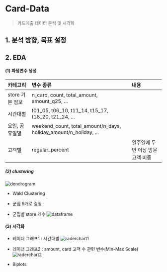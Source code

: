 # Card-Data
> 카드매출 데이터 분석 및 시각화

## 1. 분석 방향, 목표 설정
## 2. EDA
#### (1) 파생변수 생성


|카테고리 | 변수 종류 | 내용 |
|:---|:----|:----|
|store 기본 정보 | n_card, count, total_amount, amount_q25, ... |  |
|시간대별 | t01_05,	t06_10,	t11_14,	t15_17,	t18_20,	t21_24, ...	 |  |
|요일, 공휴일별 | weekend_count, total_amount/n_days, holiday_amount/n_holiday, ... |  |
|고객별 | regular_percent | 일주일에 두번 이상 방문 고객 비중|







##### (2) clustering
![dendrogram](https://user-images.githubusercontent.com/44764167/107102525-0b41ac80-685e-11eb-9836-209185fd105b.png)

- Wald Clustering
- 군집 9개로 결정

- 군집별 store 개수
![dataframe](https://user-images.githubusercontent.com/44764167/107102524-0b41ac80-685e-11eb-9a54-5edbddb77337.JPG)


#### (3) 시각화
- 레이더 그래프1 : 시간대별
![raderchart1](https://user-images.githubusercontent.com/44764167/107102516-067cf880-685e-11eb-957e-7e2b15064758.png)


- 레이더 그래프2 : amount, card 고객 수 관련 변수(Min-Max Scale)
![raderchart2](https://user-images.githubusercontent.com/44764167/107102518-08df5280-685e-11eb-9473-f127a96049c1.png)

- Biplots
